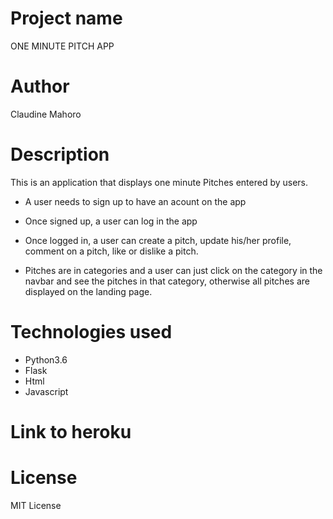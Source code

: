 # Project name
ONE MINUTE PITCH APP

# Author
Claudine Mahoro

# Description

This is an application that displays one minute Pitches entered by users.
* A user needs to sign up to have an acount on the app
* Once signed up, a user can log in the app
* Once logged in, a user can create a pitch, update his/her profile, comment on a pitch, like or dislike a pitch.

* Pitches are in categories and a user can just click on the category in the navbar and see the pitches in that category, otherwise all pitches are displayed on the landing page. 


# Technologies used
* Python3.6
* Flask
* Html
* Javascript

# Link to heroku


# License
MIT License

